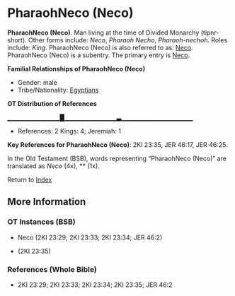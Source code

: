 # PharaohNeco (Neco)
**PharaohNeco (Neco)**. 
Man living at the time of Divided Monarchy (tipnr-short). 
Other forms include: 
*Neco*, *Pharaoh Necho*, *Pharaoh-nechoh*. 
Roles include: 
_King_. 
PharaohNeco (Neco) is also referred to as: 
[Neco](Neco.md). 
PharaohNeco (Neco) is a subentry. The primary entry is 
[Neco](Neco.md). 




**Familial Relationships of PharaohNeco (Neco)**


* Gender: male
* Tribe/Nationality: [Egyptians](../../../groups/md/acai/Egypt.md)


**OT Distribution of References**

▁▁▁▁▁▁▁▁▁▁▁█▁▁▁▁▁▁▁▁▁▁▁▃▁▁▁▁▁▁▁▁▁▁▁▁▁▁▁
* References: 2 Kings: 4; Jeremiah: 1



**Key References for PharaohNeco (Neco)**: 
2KI 23:35, JER 46:17, JER 46:25. 


In the Old Testament (BSB), words representing “PharaohNeco (Neco)” are translated as 
*Neco* (4x), ** (1x). 




Return to [Index](00-Index.md)

## More Information

### OT Instances (BSB)

* Neco (2KI 23:29; 2KI 23:33; 2KI 23:34; JER 46:2)

*  (2KI 23:35)



### References (Whole Bible)

* 2KI 23:29; 2KI 23:33; 2KI 23:34; 2KI 23:35; JER 46:2



